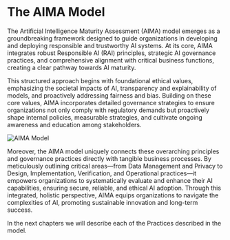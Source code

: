 # The AIMA Model 

The Artificial Intelligence Maturity Assessment (AIMA) model emerges as a groundbreaking framework designed to guide organizations in developing and deploying responsible and trustworthy AI systems. At its core, AIMA integrates robust Responsible AI (RAI) principles, strategic AI governance practices, and comprehensive alignment with critical business functions, creating a clear pathway towards AI maturity.

This structured approach begins with foundational ethical values, emphasizing the societal impacts of AI, transparency and explainability of models, and proactively addressing fairness and bias. Building on these core values, AIMA incorporates detailed governance strategies to ensure organizations not only comply with regulatory demands but proactively shape internal policies, measurable strategies, and cultivate ongoing awareness and education among stakeholders.

![AIMA Model](path/to/AIMA_model.png)

Moreover, the AIMA model uniquely connects these overarching principles and governance practices directly with tangible business processes. By meticulously outlining critical areas—from Data Management and Privacy to Design, Implementation, Verification, and Operational practices—it empowers organizations to systematically evaluate and enhance their AI capabilities, ensuring secure, reliable, and ethical AI adoption. Through this integrated, holistic perspective, AIMA equips organizations to navigate the complexities of AI, promoting sustainable innovation and long-term success.

In the next chapters we will describe each of the Practices described in the model.



